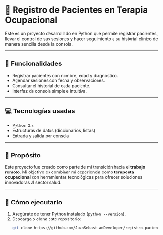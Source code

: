# 🧠 Registro de Pacientes en Terapia Ocupacional

Este es un proyecto desarrollado en Python que permite registrar pacientes, llevar el control de sus sesiones y hacer seguimiento a su historial clínico de manera sencilla desde la consola.

---

## 🔧 Funcionalidades

- Registrar pacientes con nombre, edad y diagnóstico.
- Agendar sesiones con fecha y observaciones.
- Consultar el historial de cada paciente.
- Interfaz de consola simple e intuitiva.

---

## 💻 Tecnologías usadas

- Python 3.x
- Estructuras de datos (diccionarios, listas)
- Entrada y salida por consola

---

## 🎯 Propósito

Este proyecto fue creado como parte de mi transición hacia el **trabajo remoto**. Mi objetivo es combinar mi experiencia como **terapeuta ocupacional** con herramientas tecnológicas para ofrecer soluciones innovadoras al sector salud.

---

## 🚀 Cómo ejecutarlo

1. Asegúrate de tener Python instalado (`python --version`).
2. Descarga o clona este repositorio:
   ```bash
   git clone https://github.com/JuanSebastianDeveloper/registro-pacientes-terapia-python.git
